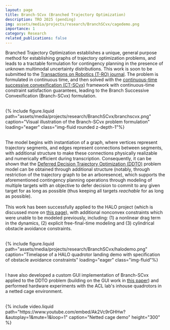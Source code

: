 ```yaml
---
layout: page
title: Branch-SCvx (Branched Trajectory Optimization)
description: TRO 2025 (pending)
img: assets/media/projects/research/BranchSCvx/cagedemo.png
importance: 1
category: Research
related_publications: false
---
```


Branched Trajectory Optimization establishes a unique, general purpose method for establishing graphs of trajectory optimization problems, and leads to a tractable formulation for contingency planning in the presence of unknown multimodal uncertainty distributions. This work is soon to be submitted to the [Transactions on Robotics (T-RO) journal](https://www.ieee-ras.org/publications/t-ro). The problem is formulated in continuous time, and then solved with the [continuous-time successive convexification (CT-SCvx)](https://arxiv.org/abs/2404.16826) framework with continuous-time constraint satisfaction guarantees, leading to the Branch Successive Convexification (Branch-SCvx) formulation.

<div class="row">
    <div class="col-md mt-3 mt-md-0">&nbsp;</div> <!-- empty space -->
    <div class="col-md-9 mt-3 mt-md-0">
        {% include figure.liquid 
            path="assets/media/projects/research/BranchSCvx/branchscvx.png"
            caption="Visual illustration of the Branch-SCvx problem formulation"
            loading="eager" class="img-fluid rounded z-depth-1"%}
    </div>
    <div class="col-md mt-3 mt-md-0">&nbsp;</div> <!-- empty space -->
</div>

The model begins with instantiation of a graph, where vertices represent trajectory segments, and edges represent connections between segments, with additional structure to make these connections physically realizable and numerically efficient during transcription. Consequently, it can be shown that the [Deferred Decision Trajectory Optimization (DDTO)](https://arc.aiaa.org/doi/abs/10.2514/6.2022-1583) problem model can be obtained through additional structure (notably, through restriction of the trajectory graph to be an arboresence), which supports the aforementioned contingency planning operations through modeling of multiple targets with an objective to defer decision to commit to any given target for as long as possible (thus keeping all targets *reachable* for as long as possible).
<br/><br/>
This work has been successfully applied to the HALO project (which is discussed more on [this page](https://bucknercsamuel.github.io/projects/HALO/)), with additional nonconvex constraints which were unable to be modeled previously, including: (1) a nonlinear drag term in the dynamics, (2) explicit free-final-time modeling and (3) cylindrical obstacle avoidance constraints.

<div class="row">
    <div class="col-md mt-3 mt-md-0">&nbsp;</div> <!-- empty space -->
    <div class="col-md-9 mt-3 mt-md-0">
        {% include figure.liquid 
            path="assets/media/projects/research/BranchSCvx/halodemo.png"
            caption="Timelapse of a HALO quadrotor landing demo with specification of obstacle avoidance constraints"
            loading="eager" class="img-fluid"%}
    </div>
    <div class="col-md mt-3 mt-md-0">&nbsp;</div> <!-- empty space -->
</div>

I have also developed a custom GUI implementation of Branch-SCvx applied to the DDTO problem (building on the GUI work in [this paper](https://www.researchgate.net/publication/362626122_Visual_Modeling_System_for_Optimization-Based_Real-Time_Trajectory_Planning_for_Autonomous_Aerial_Drones)) and performed hardware experiments with the ACL lab's inhouse quadrotors in a netted cage environment.

<div class="row">
    <div class="col-md mt-3 mt-md-0">&nbsp;</div> <!-- empty space -->
    <div class="col-md-9 mt-3 mt-md-0">
        {% include video.liquid 
            path="https://www.youtube.com/embed/Ak2Vc9rGHHw?&autoplay=1&mute=1&loop=1" 
            caption="Netted cage demo" 
            height="300" %}
    </div>
    <div class="col-md mt-3 mt-md-0">&nbsp;</div> <!-- empty space -->
</div>